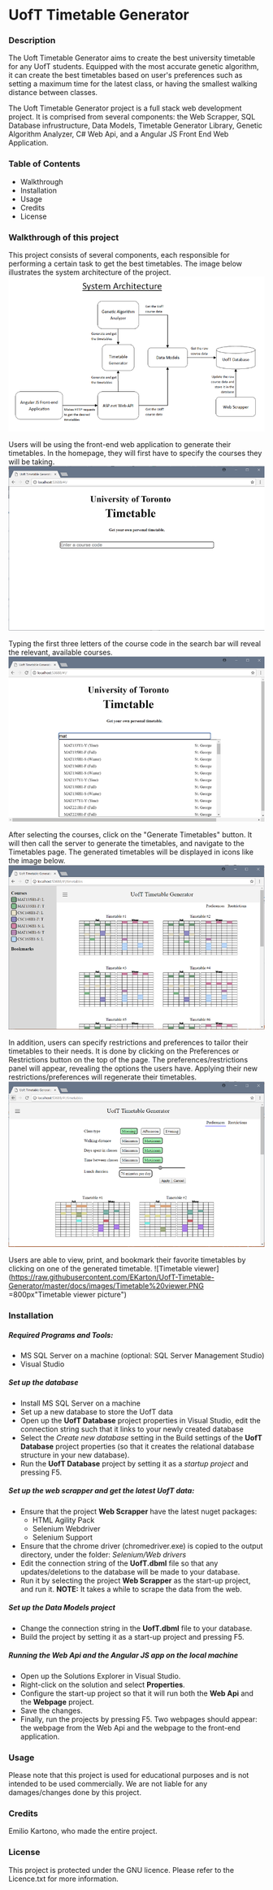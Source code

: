 # UofT Timetable Generator

### Description
The Uoft Timetable Generator aims to create the best university timetable for any UofT students. Equipped with the most accurate genetic algorithm, it can create the best timetables based on user's preferences such as setting a maximum time for the latest class, or having the smallest walking distance between classes.

The Uoft Timetable Generator project is a full stack web development project. It is comprised from several components: the Web Scrapper, SQL Database infrustructure, Data Models, Timetable Generator Library, Genetic Algorithm Analyzer, C# Web Api, and a Angular JS Front End Web Application. 

### Table of Contents
- Walkthrough
- Installation
- Usage
- Credits
- License

### Walkthrough of this project
This project consists of several components, each responsible for performing a certain task to get the best timetables. The image below illustrates the system architecture of the project.
![Software architecture picture](https://raw.githubusercontent.com/EKarton/UofT-Timetable-Generator/master/docs/images/System%20Architecture.PNG "System architecture picture")

Users will be using the front-end web application to generate their timetables. In the homepage, they will first have to specify the courses they will be taking. 
![Homepage picture](https://raw.githubusercontent.com/EKarton/UofT-Timetable-Generator/master/docs/images/Hompage.PNG "Homepage picture")

Typing the first three letters of the course code in the search bar will reveal the relevant, available courses.
![Course selection picture](https://raw.githubusercontent.com/EKarton/UofT-Timetable-Generator/master/docs/images/Selecting%20a%20course.png "Course selection picture")

After selecting the courses, click on the "Generate Timetables" button. It will then call the server to generate the timetables, and navigate to the Timetables page. The generated timetables will be displayed in icons like the image below.
![Timetable page](https://raw.githubusercontent.com/EKarton/UofT-Timetable-Generator/master/docs/images/Timetables%20page.PNG "Timetable page picture")

In addition, users can specify restrictions and preferences to tailor their timetables to their needs. It is done by clicking on the Preferences or Restrictions button on the top of the page. The preferences/restrictions panel will appear, revealing the options the users have. Applying their new restrictions/preferences will regenerate their timetables.
![Timetable viewer](https://raw.githubusercontent.com/EKarton/UofT-Timetable-Generator/master/docs/images/Restriction%20panel.PNG "Timetable viewer picture")

Users are able to view, print, and bookmark their favorite timetables by clicking on one of the generated timetable.
![Timetable viewer](https://raw.githubusercontent.com/EKarton/UofT-Timetable-Generator/master/docs/images/Timetable%20viewer.PNG =800px"Timetable viewer picture")


### Installation
##### Required Programs and Tools:
- MS SQL Server on a machine (optional: SQL Server Management Studio)
- Visual Studio

##### Set up the database
- Install MS SQL Server on a machine
- Set up a new database to store the UofT data
- Open up the **UofT Database** project properties in Visual Studio, edit the connection string such that it links to your newly created database
- Select the *Create new database* setting in the Build settings of the **UofT Database** project properties (so that it creates the relational database structure in your new database).
- Run the **UofT Database** project by setting it as a *startup project* and pressing F5.

##### Set up the web scrapper and get the latest UofT data:
- Ensure that the project **Web Scrapper** have the latest nuget packages:
  - HTML Agility Pack
  - Selenium Webdriver
  - Selenium Support
- Ensure that the chrome driver (chromedriver.exe) is copied to the output directory, under the folder:
_Selenium/Web drivers_
- Edit the connection string of the **UofT.dbml** file so that any updates/deletions to the database will be made to your database.
- Run it by selecting the project **Web Scrapper** as the start-up project, and run it.
**NOTE:** It takes a while to scrape the data from the web.

##### Set up the Data Models project
- Change the connection string in the **UofT.dbml** file to your database.
- Build the project by setting it as a start-up project and pressing F5.

##### Running the Web Api and the Angular JS app on the local machine
- Open up the Solutions Explorer in Visual Studio.
- Right-click on the solution and select **Properties**.
- Configure the start-up project so that it will run both the **Web Api** and the **Webpage** project. 
- Save the changes.
- Finally, run the projects by pressing F5. Two webpages should appear: the webpage from the Web Api and the webpage to the front-end application.

### Usage
Please note that this project is used for educational purposes and is not intended to be used commercially. We are not liable for any damages/changes done by this project.

### Credits
Emilio Kartono, who made the entire project.

### License
This project is protected under the GNU licence. Please refer to the Licence.txt for more information.
